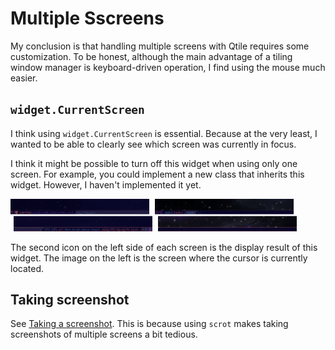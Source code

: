 # Multiple Sscreens


My conclusion is that handling multiple screens with Qtile requires some customization. To be honest, although the main advantage of a tiling window manager is keyboard-driven operation, I find using the mouse much easier.


## `widget.CurrentScreen`

I think using `widget.CurrentScreen` is essential. Because at the very least, I wanted to be able to clearly see which screen was currently in focus.

I think it might be possible to turn off this widget when using only one screen. For example, you could implement a new class that inherits this widget. However, I haven't implemented it yet.

<img src="./images/_EndeavourOS_Qtile_2025-09-19_13-10-19_1_short.png" width="45%">&nbsp;<img src="./images/_EndeavourOS_Qtile_2025-09-19_13-10-19_2_short.png" width="45%">

The second icon on the left side of each screen is the display result of this widget. The image on the left is the screen where the cursor is currently located.


## Taking screenshot

See [Taking a screenshot](./08_02-taking-screenshot.md). This is because using `scrot` makes taking screenshots of multiple screens a bit tedious.


<!-- -->

